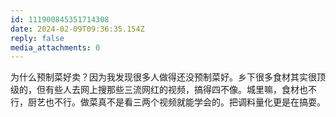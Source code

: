 ```yaml
---
id: 111900845351714308
date: 2024-02-09T09:36:35.154Z
reply: false
media_attachments: 0
---
```


为什么预制菜好卖？因为我发现很多人做得还没预制菜好。乡下很多食材其实很顶级的，但有些人去网上搜那些三流网红的视频，搞得四不像。城里嘛，食材也不行，厨艺也不行。做菜真不是看三两个视频就能学会的。把调料量化更是在搞耍。

